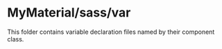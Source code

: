 # MyMaterial/sass/var

This folder contains variable declaration files named by their component class.
